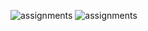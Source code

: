 ![assignments](https://github.com/shreeshailaya/c-dac/blob/main/Core%20Java/Media/Assignments/14-7.png)
![assignments](https://github.com/shreeshailaya/c-dac/blob/main/Core%20Java/Media/Assignments/14-7-2.png)


